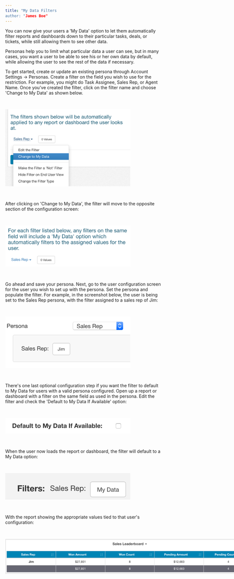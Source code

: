 ```yaml
---
title: "My Data Filters
author: "James Boe"
---
```


You can now give your users a 'My Data' option to let them automatically filter reports and dashboards down to their particular tasks, deals, or tickets, while still allowing them to see other data.<!--more-->

Personas help you to limit what particular data a user can see, but in many cases, you want a user to be able to see his or her own data by default, while allowing the user to see the rest of the data if necessary. 

To get started, create or update an existing persona through Account Settings -> Personas. Create a filter on the field you wish to use for the restriction. For example, you might do Task Assignee, Sales Rep, or Agent Name. Once you've created the filter, click on the filter name and choose 'Change to My Data' as shown below.

<img style="max-width:400px;margin-top:30px;margin-bottom:30px" src="/images/my_data_persona_config1.png" alt="My Data Configuration Step 1" class="img img-responsive"/>

After clicking on 'Change to My Data', the filter will move to the opposite section of the configuration screen:

<img style="max-width:400px;margin-top:30px;margin-bottom:30px" src="/images/my_data_persona_config2.png" alt="My Data Configuration Step 2" class="img img-responsive"/>

Go ahead and save your persona. Next, go to the user configuration screen for the user you wish to set up with the persona. Set the persona and populate the filter. For example, in the screenshot below, the user is being set to the Sales Rep persona, with the filter assigned to a sales rep of Jim:

<img style="max-width:400px;margin-top:30px;margin-bottom:30px" src="/images/my_data_user_configuration.png" alt="My Data Configuration Step 3" class="img img-responsive"/>

There's one last optional configuration step if you want the filter to default to My Data for users with a valid persona configured. Open up a report or dashboard with a filter on the same field as used in the persona. Edit the filter and check the 'Default to My Data If Available' option:

<img style="max-width:400px;margin-top:30px;margin-bottom:30px" src="/images/my_data_filter_configuration.png" alt="My Data Configuration Step 4" class="img img-responsive"/>

When the user now loads the report or dashboard, the filter will default to a My Data option:

<img style="max-width:400px;margin-top:30px;margin-bottom:30px" src="/images/my_data_end_filter.png" alt="My Data Configuration Step 5" class="img img-responsive"/>

With the report showing the appropriate values tied to that user's configuration:

<img style="max-width:800px;margin-top:30px;margin-bottom:30px" src="/images/my_data_filtered.png" alt="My Data Configuration Step 6" class="img img-responsive"/>